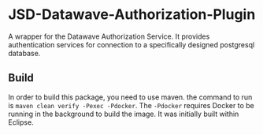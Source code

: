 # JSD-Datawave-Authorization-Plugin
A wrapper for the Datawave Authorization Service. It provides authentication services for connection to a specifically designed postgresql database.

## Build
In order to build this package, you need to use maven. the command to run is `maven clean verify -Pexec -Pdocker`. The `-Pdocker` requires Docker to be running
in the background to build the image. It was initially built within Eclipse.

